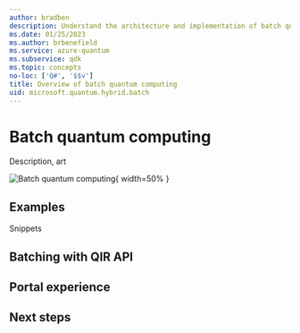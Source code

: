 ```yaml
---
author: bradben
description: Understand the architecture and implementation of batch quantum computing.
ms.date: 01/25/2023
ms.author: brbenefield
ms.service: azure-quantum
ms.subservice: qdk
ms.topic: concepts
no-loc: ['Q#', '$$v']
title: Overview of batch quantum computing
uid: microsoft.quantum.hybrid.batch
---
```


# Batch quantum computing

Description, art

![Batch quantum computing](~/media/hybrid/batch.png){ width=50% }

## Examples

Snippets

## Batching with QIR API

## Portal experience

## Next steps




